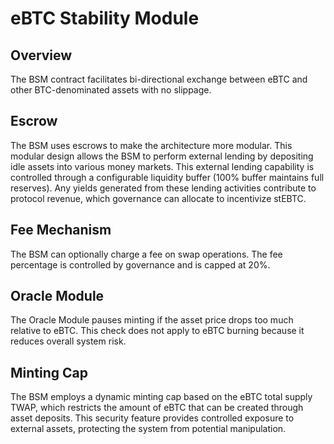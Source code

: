# eBTC Stability Module

## Overview

The BSM contract facilitates bi-directional exchange between eBTC and other BTC-denominated assets with no slippage. 

## Escrow

The BSM uses escrows to make the architecture more modular. This modular design allows the BSM to perform external lending by depositing idle assets into various money markets. This external lending capability is controlled through a configurable liquidity buffer (100% buffer maintains full reserves). Any yields generated from these lending activities contribute to protocol revenue, which governance can allocate to incentivize stEBTC.

## Fee Mechanism

The BSM can optionally charge a fee on swap operations. The fee percentage is controlled by governance and is capped at 20%.

## Oracle Module

The Oracle Module pauses minting if the asset price drops too much relative to eBTC. This check does not apply to eBTC burning because it reduces overall system risk.

## Minting Cap

The BSM employs a dynamic minting cap based on the eBTC total supply TWAP, which restricts the amount of eBTC that can be created through asset deposits. This security feature provides controlled exposure to external assets, protecting the system from potential manipulation.
